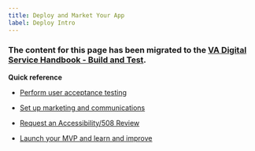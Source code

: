 ```yaml
---
title: Deploy and Market Your App
label: Deploy Intro
---
```


### The content for this page has been migrated to the <a title="go to VA Digital Service Handbook" href="https://department-of-veterans-affairs.github.io/va-digital-service-handbook/delivery/build-and-test/index.html" target="_blank">VA Digital Service Handbook - Build and Test</a>.


**Quick reference**

* <a title="go to uat" href="https://department-of-veterans-affairs.github.io/va-digital-service-handbook/resources/more/uat" target="_blank">Perform user acceptance testing</a>

<!--* <a title="go to live service details" href="https://department-of-veterans-affairs.github.io/va-digital-service-handbook/resources/more/service-details" target="_blank">Set up monitoring and logging</a>-->

* <a title="go to communications" href="https://department-of-veterans-affairs.github.io/va-digital-service-handbook/resources/more/marcom" target="_blank">Set up marketing and communications</a>

* <a title="go to va 508" href="https://github.com/department-of-veterans-affairs/vets-work-practices/blob/master/Reviews-External-Contractors/request-508-review.md#dsva-accessibility-process" target="_blank">Request an Accessibility/508 Review</a>

* <a title="go to learn and improve" href="https://department-of-veterans-affairs.github.io/va-digital-service-handbook/delivery/learn-and-improve" target="_blank">Launch your MVP and learn and improve</a>



<!--
Process:

1. [Create a launch plan](./): determine what criteria you'll use to know when you're ready to start driving live traffic to your application.

1. [Perform User Acceptance Testing](./):
1. [Set up monitoring and logging](./):
1. [Configure any alerts around saturation, error rate, latency, availability](./):
1. [Set rate limits](./):
1. [Communicate the upcoming launch](./): send information about your product out to teams like Call Centers, stakeholders, anyone else who may play a role in supporting your application once it's live. As a sample, reference the product guide that Vets.gov uses to update teams of new products launching.
1. [Schedule a walkthrough with VA's 508 Office](./): in addition to automated 508 testing, it's important to have the 508 Office walk through your application as they may be able to catch more nuanced challenges you'll want to resolve prior to launch.
1. [Launch and monitor](./):

-->